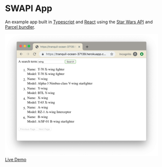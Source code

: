 # SWAPI App

An example app built in [Typescript](https://www.typescriptlang.org/) and [React](https://reactjs.org/) using the [Star Wars API](https://swapi.co) and [Parcel bundler](https://parceljs.com).

![Live Demo](screen.png)
[Live Demo](https://tranquil-ocean-37139.herokuapp.com/)
